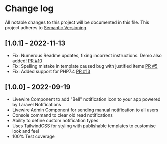 # Change log

All notable changes to this project will be documented in this file.
This project adheres to [Semantic Versioning](http://semver.org/).

## [1.0.1] - 2022-11-13

* Fix: Numerous Readme updates, fixing incorrect instructions. Demo also added! [PR #10](https://github.com/mikebarlow/megaphone/pull/10)
* Fix: Spelling mistake in template caused bug with justified items [PR #5](https://github.com/mikebarlow/megaphone/pull/5)
* Fix: Added support for PHP7.4 [PR #13](https://github.com/mikebarlow/megaphone/pull/13)

## [1.0.0] - 2022-09-19

* Livewire Component to add "Bell" notification icon to your app powered by Laravel Notifications
* Livewire Admin Component for sending manual notification to all users
* Console command to clear old read notifications
* Ability to define custom notification types
* Uses TailwindCSS for styling with publishable templates to customise look and feel
* 100% Test coverage
